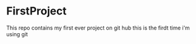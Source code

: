 # FirstProject
This repo contains my first ever project on git hub 
this is the firdt time i'm using git 
